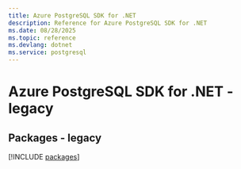 ```yaml
---
title: Azure PostgreSQL SDK for .NET
description: Reference for Azure PostgreSQL SDK for .NET
ms.date: 08/28/2025
ms.topic: reference
ms.devlang: dotnet
ms.service: postgresql
---
```

# Azure PostgreSQL SDK for .NET - legacy
## Packages - legacy
[!INCLUDE [packages](postgresql-index.md)]